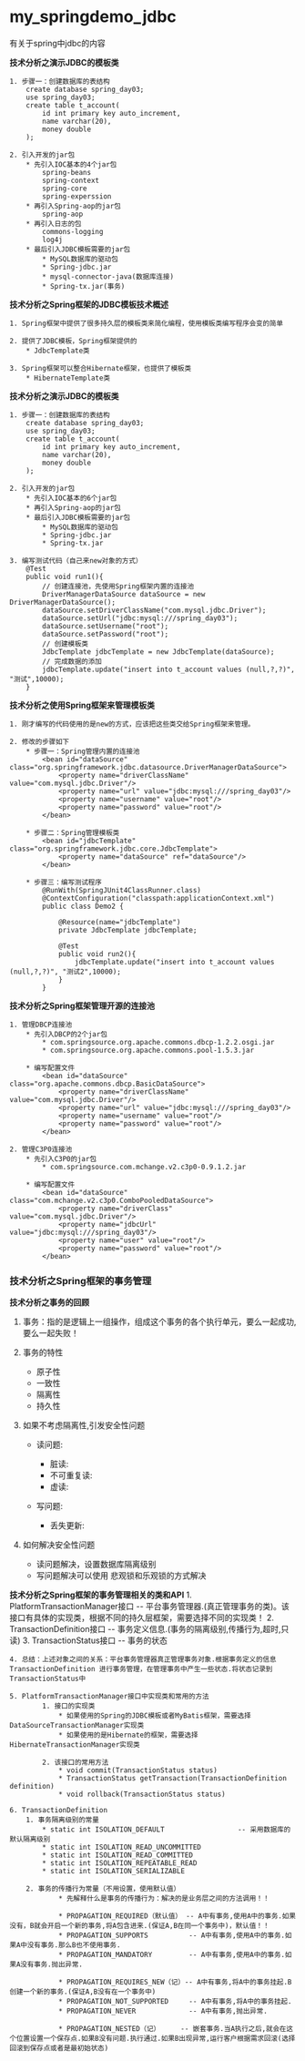 # my_springdemo_jdbc
有关于spring中jdbc的内容

**技术分析之演示JDBC的模板类**

    1. 步骤一：创建数据库的表结构
        create database spring_day03;
        use spring_day03;
        create table t_account(
            id int primary key auto_increment,
            name varchar(20),
            money double
        );
        
    2. 引入开发的jar包
        * 先引入IOC基本的4个jar包
            spring-beans
            spring-context
            spring-core
            spring-experssion
        * 再引入Spring-aop的jar包
            spring-aop
        * 再引入日志的包
            commons-logging
            log4j
        * 最后引入JDBC模板需要的jar包
            * MySQL数据库的驱动包
            * Spring-jdbc.jar
            * mysql-connector-java(数据库连接)
            * Spring-tx.jar(事务)
            
**技术分析之Spring框架的JDBC模板技术概述**

    1. Spring框架中提供了很多持久层的模板类来简化编程，使用模板类编写程序会变的简单
    
    2. 提供了JDBC模板，Spring框架提供的
        * JdbcTemplate类
        
    3. Spring框架可以整合Hibernate框架，也提供了模板类
        * HibernateTemplate类
            
    
**技术分析之演示JDBC的模板类**

    1. 步骤一：创建数据库的表结构
		create database spring_day03;
		use spring_day03;
		create table t_account(
			id int primary key auto_increment,
			name varchar(20),
			money double
		);
	
	2. 引入开发的jar包
		* 先引入IOC基本的6个jar包
		* 再引入Spring-aop的jar包
		* 最后引入JDBC模板需要的jar包
			* MySQL数据库的驱动包
			* Spring-jdbc.jar
			* Spring-tx.jar
	
	3. 编写测试代码（自己来new对象的方式）
		@Test
		public void run1(){
			// 创建连接池，先使用Spring框架内置的连接池
			DriverManagerDataSource dataSource = new DriverManagerDataSource();
			dataSource.setDriverClassName("com.mysql.jdbc.Driver");
			dataSource.setUrl("jdbc:mysql:///spring_day03");
			dataSource.setUsername("root");
			dataSource.setPassword("root");
			// 创建模板类
			JdbcTemplate jdbcTemplate = new JdbcTemplate(dataSource);
			// 完成数据的添加
			jdbcTemplate.update("insert into t_account values (null,?,?)", "测试",10000);
		}
		
**技术分析之使用Spring框架来管理模板类**

    1. 刚才编写的代码使用的是new的方式，应该把这些类交给Spring框架来管理。
    
	2. 修改的步骤如下
		* 步骤一：Spring管理内置的连接池
			<bean id="dataSource" class="org.springframework.jdbc.datasource.DriverManagerDataSource">
		    	<property name="driverClassName" value="com.mysql.jdbc.Driver"/>
		    	<property name="url" value="jdbc:mysql:///spring_day03"/>
		    	<property name="username" value="root"/>
		    	<property name="password" value="root"/>
		    </bean>
		
		* 步骤二：Spring管理模板类
			<bean id="jdbcTemplate" class="org.springframework.jdbc.core.JdbcTemplate">
		    	<property name="dataSource" ref="dataSource"/>
		    </bean>
		
		* 步骤三：编写测试程序
			@RunWith(SpringJUnit4ClassRunner.class)
			@ContextConfiguration("classpath:applicationContext.xml")
			public class Demo2 {
				
				@Resource(name="jdbcTemplate")
				private JdbcTemplate jdbcTemplate;
				
				@Test
				public void run2(){
					jdbcTemplate.update("insert into t_account values (null,?,?)", "测试2",10000);
				}
			}
			
**技术分析之Spring框架管理开源的连接池**

    1. 管理DBCP连接池
		* 先引入DBCP的2个jar包
			* com.springsource.org.apache.commons.dbcp-1.2.2.osgi.jar
			* com.springsource.org.apache.commons.pool-1.5.3.jar
		
		* 编写配置文件
			<bean id="dataSource" class="org.apache.commons.dbcp.BasicDataSource">
		    	<property name="driverClassName" value="com.mysql.jdbc.Driver"/>
		    	<property name="url" value="jdbc:mysql:///spring_day03"/>
		    	<property name="username" value="root"/>
		    	<property name="password" value="root"/>
		    </bean>
	
	2. 管理C3P0连接池
		* 先引入C3P0的jar包
			* com.springsource.com.mchange.v2.c3p0-0.9.1.2.jar
		
		* 编写配置文件
			<bean id="dataSource" class="com.mchange.v2.c3p0.ComboPooledDataSource">
		    	<property name="driverClass" value="com.mysql.jdbc.Driver"/>
		    	<property name="jdbcUrl" value="jdbc:mysql:///spring_day03"/>
		    	<property name="user" value="root"/>
		    	<property name="password" value="root"/>
		    </bean>
		    
### 技术分析之Spring框架的事务管理 ###

**技术分析之事务的回顾**
1. 事务：指的是逻辑上一组操作，组成这个事务的各个执行单元，要么一起成功,要么一起失败！

2. 事务的特性
	* 原子性
	* 一致性
	* 隔离性
	* 持久性
	
3. 如果不考虑隔离性,引发安全性问题
    * 读问题:
        * 脏读:
        * 不可重复读:
        * 虚读:
		
    * 写问题:
        * 丢失更新:

4. 如何解决安全性问题
    * 读问题解决，设置数据库隔离级别
    * 写问题解决可以使用 悲观锁和乐观锁的方式解决
    
**技术分析之Spring框架的事务管理相关的类和API**
	1. PlatformTransactionManager接口		-- 平台事务管理器.(真正管理事务的类)。该接口有具体的实现类，根据不同的持久层框架，需要选择不同的实现类！
	2. TransactionDefinition接口			-- 事务定义信息.(事务的隔离级别,传播行为,超时,只读)
	3. TransactionStatus接口				-- 事务的状态
	
	4. 总结：上述对象之间的关系：平台事务管理器真正管理事务对象.根据事务定义的信息TransactionDefinition 进行事务管理，在管理事务中产生一些状态.将状态记录到TransactionStatus中
	
	5. PlatformTransactionManager接口中实现类和常用的方法
    		1. 接口的实现类
    			* 如果使用的Spring的JDBC模板或者MyBatis框架，需要选择DataSourceTransactionManager实现类
    			* 如果使用的是Hibernate的框架，需要选择HibernateTransactionManager实现类
    		
    		2. 该接口的常用方法
    			* void commit(TransactionStatus status) 
    			* TransactionStatus getTransaction(TransactionDefinition definition) 
    			* void rollback(TransactionStatus status)
    
    6. TransactionDefinition
        1. 事务隔离级别的常量
            * static int ISOLATION_DEFAULT 					-- 采用数据库的默认隔离级别
            * static int ISOLATION_READ_UNCOMMITTED 
            * static int ISOLATION_READ_COMMITTED 
            * static int ISOLATION_REPEATABLE_READ 
            * static int ISOLATION_SERIALIZABLE 
         
        2. 事务的传播行为常量（不用设置，使用默认值）
                * 先解释什么是事务的传播行为：解决的是业务层之间的方法调用！！
                
                * PROPAGATION_REQUIRED（默认值）	-- A中有事务,使用A中的事务.如果没有，B就会开启一个新的事务,将A包含进来.(保证A,B在同一个事务中)，默认值！！
                * PROPAGATION_SUPPORTS			-- A中有事务,使用A中的事务.如果A中没有事务.那么B也不使用事务.
                * PROPAGATION_MANDATORY			-- A中有事务,使用A中的事务.如果A没有事务.抛出异常.
                
                * PROPAGATION_REQUIRES_NEW（记）-- A中有事务,将A中的事务挂起.B创建一个新的事务.(保证A,B没有在一个事务中)
                * PROPAGATION_NOT_SUPPORTED		-- A中有事务,将A中的事务挂起.
                * PROPAGATION_NEVER 			-- A中有事务,抛出异常.
                
                * PROPAGATION_NESTED（记）		-- 嵌套事务.当A执行之后,就会在这个位置设置一个保存点.如果B没有问题.执行通过.如果B出现异常,运行客户根据需求回滚(选择回滚到保存点或者是最初始状态)
